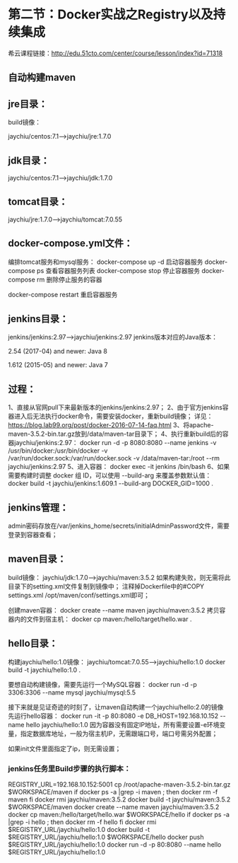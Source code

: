 # 第二节：Docker实战之Registry以及持续集成

希云课程链接：http://edu.51cto.com/center/course/lesson/index?id=71318

## 自动构建maven

## jre目录：

build镜像：

jaychiu/centos:7.1-->jaychiu/jre:1.7.0

## jdk目录：

jaychiu/centos:7.1-->jaychiu/jdk:1.7.0

## tomcat目录：

jaychiu/jre:1.7.0-->jaychiu/tomcat:7.0.55

## docker-compose.yml文件：

编排tomcat服务和mysql服务：
docker-compose up -d 启动容器服务
docker-compose ps 查看容器服务列表
docker-compose stop 停止容器服务
docker-compose rm 删除停止服务的容器

docker-compose restart 重启容器服务

## jenkins目录：

jenkins/jenkins:2.97-->jaychiu/jenkins:2.97
jenkins版本对应的Java版本：

2.54 (2017-04) and newer: Java 8

1.612 (2015-05) and newer: Java 7

## 过程：

1、直接从官网pull下来最新版本的jenkins/jenkins:2.97；
2、由于官方jenkins容器进入后无法执行docker命令，需要安装docker，重新build镜像；
详见：https://blog.lab99.org/post/docker-2016-07-14-faq.html
3、将apache-maven-3.5.2-bin.tar.gz放到/data/maven-tar目录下；
4、执行重新build后的容器jaychiu/jenkins:2.97：
docker run -d -p 8080:8080 --name jenkins -v /usr/bin/docker:/usr/bin/docker -v /var/run/docker.sock:/var/run/docker.sock -v /data/maven-tar:/root --rm jaychiu/jenkins:2.97
5、进入容器：
docker exec -it jenkins /bin/bash
6、如果需要构建时调整 docker 组 ID，可以使用 --build-arg 来覆盖参数默认值：
docker build -t jaychiu/jenkins:1.609.1 --build-arg DOCKER_GID=1000 .

## jenkins管理：

admin密码存放在/var/jenkins_home/secrets/initialAdminPassword文件，需要登录到容器查看；

## maven目录：

build镜像：
jaychiu/jdk:1.7.0-->jaychiu/maven:3.5.2
如果构建失败，则无需将此目录下的setting.xml文件复制到镜像中；
注释掉Dockerfile中的#COPY settings.xml /opt/maven/conf/settings.xml即可；

创建maven容器：
docker create --name maven jaychiu/maven:3.5.2
拷贝容器内的文件到宿主机：
docker cp maven:/hello/target/hello.war .

## hello目录：

构建jaychiu/hello:1.0镜像：
jaychiu/tomcat:7.0.55-->jaychiu/hello:1.0
docker build -t jaychiu/hello:1.0 .

要想自动构建镜像，需要先运行一个MySQL容器：
docker run -d -p 3306:3306 --name mysql jaychiu/mysql:5.5

接下来就是见证奇迹的时刻了，让maven自动构建一个jaychiu/hello:2.0的镜像
先运行hello容器：
docker run -it -p 80:8080 -e DB_HOST=192.168.10.152 --name hello jaychiu/hello:1.0
因为容器没有固定IP地址，所有需要设置-e环境变量，指定数据库地址，一般为宿主机IP，无需跟端口号，端口号需另外配置；

如果init文件里面指定了ip，则无需设置；

### jenkins任务里Build步骤的执行脚本：

REGISTRY_URL=192.168.10.152:5001
cp /root/apache-maven-3.5.2-bin.tar.gz $WORKSPACE/maven
if docker ps -a |grep -i maven ; then
   docker rm -f maven
fi
docker rmi jaychiu/maven:3.5.2
docker build -t jaychiu/maven:3.5.2 $WORKSPACE/maven
docker create --name maven jaychiu/maven:3.5.2
docker cp maven:/hello/target/hello.war $WORKSPACE/hello
if docker ps -a |grep -i hello ; then
   docker rm -f hello
fi
docker rmi $REGISTRY_URL/jaychiu/hello:1.0
docker build -t $REGISTRY_URL/jaychiu/hello:1.0 $WORKSPACE/hello
docker push $REGISTRY_URL/jaychiu/hello:1.0
docker run -d -p 80:8080 --name hello $REGISTRY_URL/jaychiu/hello:1.0